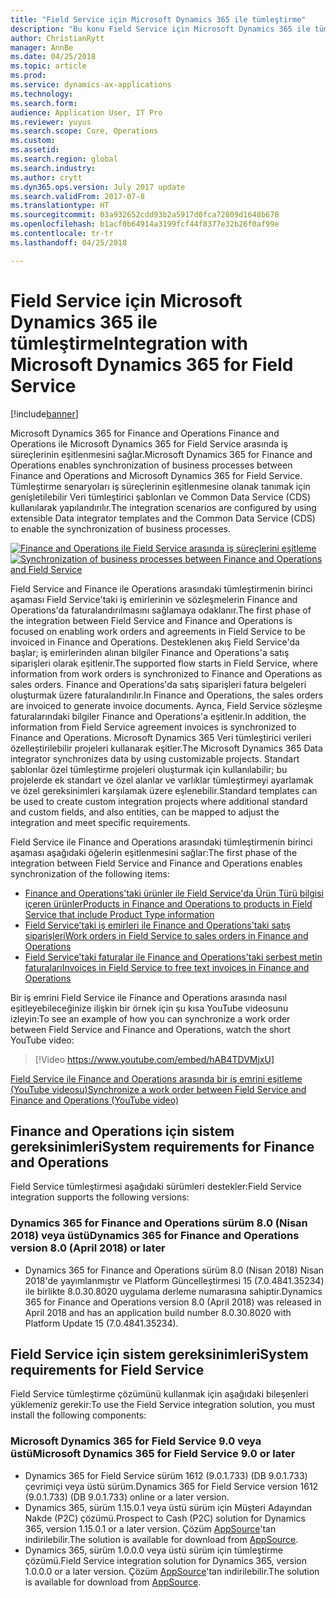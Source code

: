 ```yaml
---
title: "Field Service için Microsoft Dynamics 365 ile tümleştirme"
description: "Bu konu Field Service için Microsoft Dynamics 365 ile tümleştirmeye genel bakış sağlar."
author: ChristianRytt
manager: AnnBe
ms.date: 04/25/2018
ms.topic: article
ms.prod: 
ms.service: dynamics-ax-applications
ms.technology: 
ms.search.form: 
audience: Application User, IT Pro
ms.reviewer: yuyus
ms.search.scope: Core, Operations
ms.custom: 
ms.assetid: 
ms.search.region: global
ms.search.industry: 
ms.author: crytt
ms.dyn365.ops.version: July 2017 update
ms.search.validFrom: 2017-07-8
ms.translationtype: HT
ms.sourcegitcommit: 03a932652cdd93b2a5917d0fca72809d1648b678
ms.openlocfilehash: b1acf0b64914a3199fcf44f8377e32b26f0af99e
ms.contentlocale: tr-tr
ms.lasthandoff: 04/25/2018

---
```



# <a name="integration-with-microsoft-dynamics-365-for-field-service"></a><span data-ttu-id="44a3d-103">Field Service için Microsoft Dynamics 365 ile tümleştirme</span><span class="sxs-lookup"><span data-stu-id="44a3d-103">Integration with Microsoft Dynamics 365 for Field Service</span></span>

[!include[banner](../includes/banner.md)]

<span data-ttu-id="44a3d-104">Microsoft Dynamics 365 for Finance and Operations Finance and Operations ile Microsoft Dynamics 365 for Field Service arasında iş süreçlerinin eşitlenmesini sağlar.</span><span class="sxs-lookup"><span data-stu-id="44a3d-104">Microsoft Dynamics 365 for Finance and Operations enables synchronization of business processes between Finance and Operations and Microsoft Dynamics 365 for Field Service.</span></span> <span data-ttu-id="44a3d-105">Tümleştirme senaryoları iş süreçlerinin eşitlenmesine olanak tanımak için genişletilebilir Veri tümleştirici şablonları ve Common Data Service (CDS) kullanılarak yapılandırılır.</span><span class="sxs-lookup"><span data-stu-id="44a3d-105">The integration scenarios are configured by using extensible Data integrator templates and the Common Data Service (CDS) to enable the synchronization of business processes.</span></span>

<span data-ttu-id="44a3d-106">[![Finance and Operations ile Field Service arasında iş süreçlerini eşitleme](./media/field-service-integration.png)](./media/field-service-integration.png)</span><span class="sxs-lookup"><span data-stu-id="44a3d-106">[![Synchronization of business processes between Finance and Operations and Field Service](./media/field-service-integration.png)](./media/field-service-integration.png)</span></span>

<span data-ttu-id="44a3d-107">Field Service and Finance ile Operations arasındaki tümleştirmenin birinci aşaması Field Service'taki iş emirlerinin ve sözleşmelerin Finance and Operations'da faturalandırılmasını sağlamaya odaklanır.</span><span class="sxs-lookup"><span data-stu-id="44a3d-107">The first phase  of the integration between Field Service and Finance and Operations is focused on enabling work orders and agreements in Field Service to be invoiced in Finance and Operations.</span></span> <span data-ttu-id="44a3d-108">Desteklenen akış Field Service'da başlar; iş emirlerinden alınan bilgiler Finance and Operations'a satış siparişleri olarak eşitlenir.</span><span class="sxs-lookup"><span data-stu-id="44a3d-108">The supported flow starts in Field Service, where information from work orders is synchronized to Finance and Operations as sales orders.</span></span> <span data-ttu-id="44a3d-109">Finance and Operations'da satış siparişleri fatura belgeleri oluşturmak üzere faturalandırılır.</span><span class="sxs-lookup"><span data-stu-id="44a3d-109">In Finance and Operations, the sales orders are invoiced to generate invoice documents.</span></span> <span data-ttu-id="44a3d-110">Ayrıca, Field Service sözleşme faturalarındaki bilgiler Finance and Operations'a eşitlenir.</span><span class="sxs-lookup"><span data-stu-id="44a3d-110">In addition, the information from Field Service agreement invoices is synchronized to Finance and Operations.</span></span> <span data-ttu-id="44a3d-111">Microsoft Dynamics 365 Veri tümleştirici verileri özelleştirilebilir projeleri kullanarak eşitler.</span><span class="sxs-lookup"><span data-stu-id="44a3d-111">The Microsoft Dynamics 365 Data integrator synchronizes data by using customizable projects.</span></span> <span data-ttu-id="44a3d-112">Standart şablonlar özel tümleştirme projeleri oluşturmak için kullanılabilir; bu projelerde ek standart ve özel alanlar ve varlıklar tümleştirmeyi ayarlamak ve özel gereksinimleri karşılamak üzere eşlenebilir.</span><span class="sxs-lookup"><span data-stu-id="44a3d-112">Standard templates can be used to create custom integration projects where additional standard and custom fields, and also entities, can be mapped to adjust the integration and meet specific requirements.</span></span>

<span data-ttu-id="44a3d-113">Field Service ile Finance and Operations arasındaki tümleştirmenin birinci aşaması aşağıdaki öğelerin eşitlenmesini sağlar:</span><span class="sxs-lookup"><span data-stu-id="44a3d-113">The first phase of the integration between Field Service and Finance and Operations enables synchronization of the following items:</span></span>

- [<span data-ttu-id="44a3d-114">Finance and Operations'taki ürünler ile Field Service'da Ürün Türü bilgisi içeren ürünler</span><span class="sxs-lookup"><span data-stu-id="44a3d-114">Products in Finance and Operations to products in Field Service that include Product Type information</span></span>](field-service-product.md)
- [<span data-ttu-id="44a3d-115">Field Service'taki iş emirleri ile Finance and Operations'taki satış siparişleri</span><span class="sxs-lookup"><span data-stu-id="44a3d-115">Work orders in Field Service to sales orders in Finance and Operations</span></span>](field-service-work-order.md)
- [<span data-ttu-id="44a3d-116">Field Service'taki faturalar ile Finance and Operations'taki serbest metin faturaları</span><span class="sxs-lookup"><span data-stu-id="44a3d-116">Invoices in Field Service to free text invoices in Finance and Operations</span></span>](field-service-invoice.md)

<span data-ttu-id="44a3d-117">Bir iş emrini Field Service ile Finance and Operations arasında nasıl eşitleyebileceğinize ilişkin bir örnek için şu kısa YouTube videosunu izleyin:</span><span class="sxs-lookup"><span data-stu-id="44a3d-117">To see an example of how you can synchronize a work order between Field Service and Finance and Operations, watch the short YouTube video:</span></span>

> [!Video https://www.youtube.com/embed/hAB4TDVMjxU]

[<span data-ttu-id="44a3d-118">Field Service ile Finance and Operations arasında bir iş emrini eşitleme (YouTube videosu)</span><span class="sxs-lookup"><span data-stu-id="44a3d-118">Synchronize a work order between Field Service and Finance and Operations (YouTube video)</span></span>](https://youtu.be/hAB4TDVMjxU)

## <a name="system-requirements-for-finance-and-operations"></a><span data-ttu-id="44a3d-119">Finance and Operations için sistem gereksinimleri</span><span class="sxs-lookup"><span data-stu-id="44a3d-119">System requirements for Finance and Operations</span></span>
<span data-ttu-id="44a3d-120">Field Service tümleştirmesi aşağıdaki sürümleri destekler:</span><span class="sxs-lookup"><span data-stu-id="44a3d-120">Field Service integration supports the following versions:</span></span>

### <a name="dynamics-365-for-finance-and-operations-version-80-april-2018-or-later"></a><span data-ttu-id="44a3d-121">Dynamics 365 for Finance and Operations sürüm 8.0 (Nisan 2018) veya üstü</span><span class="sxs-lookup"><span data-stu-id="44a3d-121">Dynamics 365 for Finance and Operations version 8.0 (April 2018) or later</span></span>

- <span data-ttu-id="44a3d-122">Dynamics 365 for Finance and Operations sürüm 8.0 (Nisan 2018) Nisan 2018'de yayımlanmıştır ve Platform Güncelleştirmesi 15 (7.0.4841.35234) ile birlikte 8.0.30.8020 uygulama derleme numarasına sahiptir.</span><span class="sxs-lookup"><span data-stu-id="44a3d-122">Dynamics 365 for Finance and Operations version 8.0 (April 2018) was released in April 2018 and has an application build number 8.0.30.8020 with Platform Update 15 (7.0.4841.35234).</span></span> 

## <a name="system-requirements-for-field-service"></a><span data-ttu-id="44a3d-123">Field Service için sistem gereksinimleri</span><span class="sxs-lookup"><span data-stu-id="44a3d-123">System requirements for Field Service</span></span>
<span data-ttu-id="44a3d-124">Field Service tümleştirme çözümünü kullanmak için aşağıdaki bileşenleri yüklemeniz gerekir:</span><span class="sxs-lookup"><span data-stu-id="44a3d-124">To use the Field Service integration solution, you must install the following components:</span></span>

### <a name="microsoft-dynamics-365-for-field-service-90-or-later"></a><span data-ttu-id="44a3d-125">Microsoft Dynamics 365 for Field Service 9.0 veya üstü</span><span class="sxs-lookup"><span data-stu-id="44a3d-125">Microsoft Dynamics 365 for Field Service 9.0 or later</span></span>

- <span data-ttu-id="44a3d-126">Dynamics 365 for Field Service sürüm 1612 (9.0.1.733) (DB 9.0.1.733) çevrimiçi veya üstü sürüm.</span><span class="sxs-lookup"><span data-stu-id="44a3d-126">Dynamics 365 for Field Service version 1612 (9.0.1.733) (DB 9.0.1.733) online or a later version.</span></span>
- <span data-ttu-id="44a3d-127">Dynamics 365, sürüm 1.15.0.1 veya üstü sürüm için Müşteri Adayından Nakde (P2C) çözümü.</span><span class="sxs-lookup"><span data-stu-id="44a3d-127">Prospect to Cash (P2C) solution for Dynamics 365, version 1.15.0.1 or a later version.</span></span> <span data-ttu-id="44a3d-128">Çözüm [AppSource](https://appsource.microsoft.com/en-us/product/dynamics-365/mscrm.c7a48b40-eed3-4d67-93ba-f2364281feb3)'tan indirilebilir.</span><span class="sxs-lookup"><span data-stu-id="44a3d-128">The solution is available for download from [AppSource](https://appsource.microsoft.com/en-us/product/dynamics-365/mscrm.c7a48b40-eed3-4d67-93ba-f2364281feb3).</span></span>
- <span data-ttu-id="44a3d-129">Dynamics 365, sürüm 1.0.0.0 veya üstü sürüm için tümleştirme çözümü.</span><span class="sxs-lookup"><span data-stu-id="44a3d-129">Field Service integration solution for Dynamics 365, version 1.0.0.0 or a later version.</span></span> <span data-ttu-id="44a3d-130">Çözüm [AppSource](https://appsource.microsoft.com/en-us/product/dynamics-365/mscrm.p2cfieldserviceintegration)'tan indirilebilir.</span><span class="sxs-lookup"><span data-stu-id="44a3d-130">The solution is available for download from [AppSource](https://appsource.microsoft.com/en-us/product/dynamics-365/mscrm.p2cfieldserviceintegration).</span></span>

